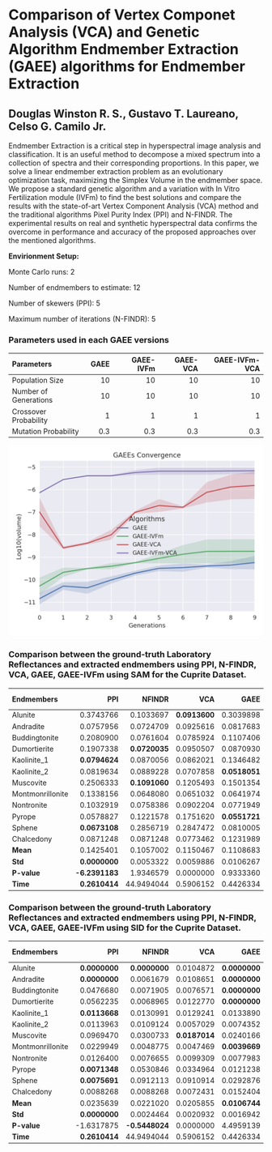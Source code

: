 # Comparison of Vertex Componet Analysis (VCA) and Genetic Algorithm Endmember Extraction (GAEE) algorithms for Endmember Extraction

## Douglas Winston R. S., Gustavo T. Laureano, Celso G. Camilo Jr.

Endmember Extraction is a critical step in hyperspectral image analysis and classification. It is an useful method to decompose a mixed spectrum into a collection of spectra and their corresponding proportions. In this paper, we solve a linear endmember extraction problem as an evolutionary optimization task, maximizing the Simplex Volume in the endmember space. We propose a standard genetic algorithm and a variation with In Vitro Fertilization module (IVFm) to find the best solutions and compare the results with the state-of-art Vertex Component Analysis (VCA) method and the traditional algorithms Pixel Purity Index (PPI) and N-FINDR. The experimental results on real and synthetic hyperspectral data confirms the overcome in performance and accuracy of the proposed approaches over the mentioned algorithms.

**Envirionment Setup:**

Monte Carlo runs: 2 

Number of endmembers to estimate: 12 

Number of skewers (PPI): 5 

Maximum number of iterations (N-FINDR): 5 

### Parameters used in each GAEE versions

| Parameters            |   GAEE |   GAEE-IVFm |   GAEE-VCA |   GAEE-IVFm-VCA |
|:----------------------|-------:|------------:|-----------:|----------------:|
| Population Size       |   10   |        10   |       10   |            10   |
| Number of Generations |   10   |        10   |       10   |            10   |
| Crossover Probability |    1   |         1   |        1   |             1   |
| Mutation Probability  |    0.3 |         0.3 |        0.3 |             0.3 |

![alt text](Convergence.png)

### Comparison between the ground-truth Laboratory Reflectances and extracted endmembers using PPI, N-FINDR, VCA, GAEE, GAEE-IVFm using SAM for the Cuprite Dataset.

| Endmembers       |        PPI |     NFINDR |       VCA |      GAEE |   GAEE-IVFm |   GAEE-VCA |   GAEE-IVFm-VCA |
|:-----------------|-----------:|-----------:|----------:|----------:|------------:|-----------:|----------------:|
| Alunite          |  0.3743766 |  0.1033697 | **0.0913600** | 0.3039898 |   0.1138350 |  0.1025204 |       0.2127158 |
| Andradite        |  0.0757956 |  0.0724709 | 0.0925616 | 0.0817683 |   0.0660738 |  0.0781289 |       **0.0592546** |
| Buddingtonite    |  0.2080900 |  0.0761604 | 0.0785924 | 0.1107406 |   0.1239738 |  **0.0761598** |       **0.0761598** |
| Dumortierite     |  0.1907338 |  **0.0720035** | 0.0950507 | 0.0870930 |   0.0741464 |  0.0919245 |       0.0919245 |
| Kaolinite_1      |  **0.0794624** |  0.0870056 | 0.0862021 | 0.1346482 |   0.0924682 |  0.1241450 |       0.0870058 |
| Kaolinite_2      |  0.0819634 |  0.0889228 | 0.0707858 | **0.0518051** |   0.0596326 |  0.0812945 |       0.0631391 |
| Muscovite        |  0.2506333 |  **0.1091060** | 0.1205493 | 0.1501354 |   0.1708888 |  0.1388551 |       0.1431162 |
| Montmonrillonite |  0.1338156 |  0.0648080 | 0.0651032 | 0.0641974 |   0.0672974 |  **0.0618903** |       **0.0618903** |
| Nontronite       |  0.1032919 |  0.0758386 | 0.0902204 | 0.0771949 |   **0.0713363** |  0.0788187 |       0.0838923 |
| Pyrope           |  0.0578827 |  0.1221578 | 0.1751620 | **0.0551721** |   0.0655784 |  0.0685702 |       0.0851315 |
| Sphene           |  **0.0673108** |  0.2856719 | 0.2847472 | 0.0810005 |   0.1062639 |  0.1880035 |       0.2856719 |
| Chalcedony       |  0.0871248 |  0.0871248 | 0.0773462 | 0.1231989 |   0.1337771 |  **0.0752052** |       **0.0752052** |
| **Mean**         |  0.1425401 |  0.1057002 | 0.1150467 | 0.1108683 |   0.1037440 |  **0.1014401** |       0.1119390 |
| **Std**          |  **0.0000000** |  0.0053322 | 0.0059886 | 0.0106267 |   0.0092957 |  0.0089815 |       0.0048096 |
| **P-value**      | **-6.2391183** |  1.9346579 | 0.0000000 | 0.9333360 |   1.2022259 |  2.2065202 |       0.6670065 |
| **Time**         |  **0.2610414** | 44.9494044 | 0.5906152 | 0.4426334 |   0.4537501 |  0.4214742 |       0.4534234 |

### Comparison between the ground-truth Laboratory Reflectances and extracted endmembers using PPI, N-FINDR, VCA, GAEE, GAEE-IVFm using SID for the Cuprite Dataset.

| Endmembers       |        PPI |     NFINDR |       VCA |      GAEE |   GAEE-IVFm |   GAEE-VCA |   GAEE-IVFm-VCA |
|:-----------------|-----------:|-----------:|----------:|----------:|------------:|-----------:|----------------:|
| Alunite          |  **0.0000000** |  **0.0000000** | 0.0104872 | **0.0000000** |   **0.0000000** |  0.0135685 |       0.0614333 |
| Andradite        |  **0.0000000** |  0.0061679 | 0.0108651 | **0.0000000** |   **0.0000000** |  0.0056619 |       0.0056619 |
| Buddingtonite    |  0.0476680 |  0.0071905 | 0.0076571 | **0.0000000** |   0.0191348 |  0.0071905 |       0.0071905 |
| Dumortierite     |  0.0562235 |  0.0068965 | 0.0122770 | **0.0000000** |   0.0069769 |  0.0113878 |       0.0113878 |
| Kaolinite_1      |  **0.0113668** |  0.0130991 | 0.0129241 | 0.0133890 |   0.0138912 |  0.0130991 |       0.0130991 |
| Kaolinite_2      |  0.0113963 |  0.0109124 | 0.0057029 | 0.0074352 |   **0.0050755** |  0.0092903 |       0.0056431 |
| Muscovite        |  0.0969470 |  0.0300733 | **0.0187014** | 0.0240166 |   0.0295499 |  0.0275724 |       0.0290227 |
| Montmonrillonite |  0.0229949 |  0.0048775 | 0.0047469 | **0.0039669** |   0.0051760 |  0.0048552 |       0.0048552 |
| Nontronite       |  0.0126400 |  0.0076655 | 0.0099309 | 0.0077983 |   **0.0071649** |  0.0090706 |       0.0090025 |
| Pyrope           |  **0.0071348** |  0.0530846 | 0.0334964 | 0.0121238 |   0.0122789 |  0.0185219 |       0.0084844 |
| Sphene           |  **0.0075691** |  0.0912113 | 0.0910914 | 0.0292876 |   0.0637404 |  0.0912113 |       0.0591837 |
| Chalcedony       |  0.0088268 |  0.0088268 | 0.0072431 | 0.0152404 |   0.0216808 |  **0.0066897** |       **0.0066897** |
| **Mean**         |  0.0235639 |  0.0221020 | 0.0205855 | **0.0106744** |   0.0173308 |  0.0205698 |       0.0194328 |
| **Std**          |  **0.0000000** |  0.0024464 | 0.0020932 | 0.0016942 |   0.0026817 |  0.0040195 |       0.0010093 |
| **P-value**      | -1.6317875 | **-0.5448024** | 0.0000000 | 4.4959139 |   1.2213106 |  0.0052408 |       0.5587635 |
| **Time**         |  **0.2610414** | 44.9494044 | 0.5906152 | 0.4426334 |   0.4537501 |  0.4214742 |       0.4534234 |

